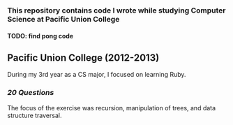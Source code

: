 ### This repository contains code I wrote while studying Computer Science at Pacific Union College

#### TODO: find pong code

## Pacific Union College (2012-2013)
During my 3rd year as a CS major, I focused on learning Ruby.

### *20 Questions*
The focus of the exercise was recursion, manipulation of trees, and data structure traversal.